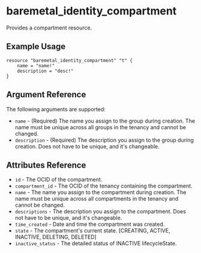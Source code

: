 # baremetal\_identity\_compartment

Provides a compartment resource.

## Example Usage

```
resource "baremetal_identity_compartment" "t" {
    name = "name!"
    description = "desc!"
}
```

## Argument Reference

The following arguments are supported:

* `name` - (Required) The name you assign to the group during creation. The name must be unique across all groups in the tenancy and cannot be changed.
* `description` - (Required) The description you assign to the group during creation. Does not have to be unique, and it's changeable.

## Attributes Reference
* `id` - The OCID of the compartment.
* `compartment_id` - The OCID of the tenancy containing the compartment.
* `name` - The name you assign to the compartment during creation. The name must be unique across all compartments in the tenancy and cannot be changed.
* `descriptions` - The description you assign to the compartment. Does not have to be unique, and it's changeable.
* `time_created` - Date and time the compartment was created.
* `state` - The compartment's current state. [CREATING, ACTIVE, INACTIVE, DELETING, DELETED]
* `inactive_status` - The detailed status of INACTIVE lifecycleState.
